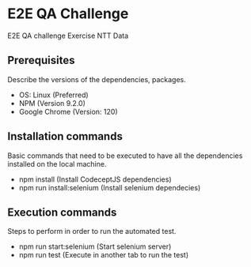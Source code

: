 # E2E QA Challenge
E2E QA challenge Exercise NTT Data

## Prerequisites
Describe the versions of the dependencies, packages.
* OS: Linux (Preferred)
* NPM (Version 9.2.0)
* Google Chrome (Version: 120)

## Installation commands
Basic commands that need to be executed to have all the dependencies installed on the local machine.
* npm install (Install CodeceptJS dependencies)
* npm run install:selenium (Install selenium dependecies)

## Execution commands
Steps to perform in order to run the automated test.
* npm run start:selenium (Start selenium server)
* npm run test (Execute in another tab to run the test)
